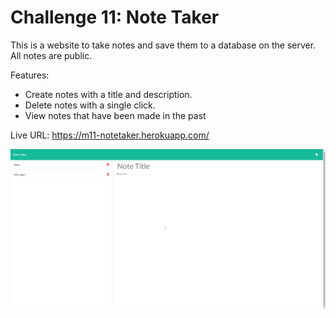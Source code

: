 # Challenge 11: Note Taker
This is a website to take notes and save them to a database on the server. All notes are public.

Features:
- Create notes with a title and description.
- Delete notes with a single click.
- View notes that have been made in the past


Live URL: https://m11-notetaker.herokuapp.com/

<img src="./public/assets/images/preview.gif" alt="drawing" width="700"/>